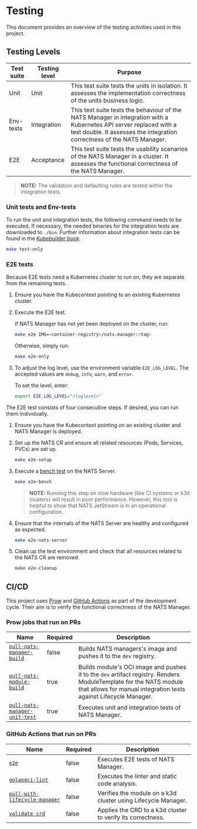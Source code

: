 # Testing

This document provides an overview of the testing activities used in this project.

## Testing Levels

| Test suite | Testing level | Purpose                                                                                                                                                                                    |
|------------|---------------|--------------------------------------------------------------------------------------------------------------------------------------------------------------------------------------------|
| Unit       | Unit          | This test suite tests the units in isolation. It assesses the implementation correctness of the units business logic.                                                                      |
| Env-tests  | Integration   | This test suite tests the behaviour of the NATS Manager in integration with a Kubernetes API server replaced with a test double. It assesses the integration correctness of the NATS Manager. |
| E2E        | Acceptance    | This test suite tests the usability scenarios of the NATS Manager in a cluster. It assesses the functional correctness of the NATS Manager.                                                |

> **NOTE:** The validation and defaulting rules are tested within the integration tests.

### Unit tests and Env-tests

To run the unit and integration tests, the following command needs to be executed. If necessary, the needed binaries for the integration tests are downloaded to `./bin`.
Further information about integration tests can be found in the [Kubebuilder book](https://book.kubebuilder.io/reference/envtest.html).

   ```sh
   make test-only
   ```

### E2E tests

Because E2E tests need a Kubernetes cluster to run on, they are separate from the remaining tests.

1. Ensure you have the Kubecontext pointing to an existing Kubernetes cluster.

2. Execute the E2E test.

   If NATS Manager has not yet been deployed on the cluster, run:

   ```sh
   make e2e IMG=<container-registry>/nats-manager:<tag>
   ```

   Otherwise, simply run:

   ```sh
   make e2e-only
   ```

3. To adjust the log level, use the environment variable `E2E_LOG_LEVEL`.
   The accepted values are `debug`, `info`, `warn`, and `error`.

   To set the level, enter:

   ```sh
   export E2E_LOG_LEVEL="<loglevel>"
   ```

The E2E test consists of four consecutive steps. If desired, you can run them individually.

1. Ensure you have the Kubecontext pointing on an existing cluster and NATS Manager is deployed.

2. Set up the NATS CR and ensure all related resources (Pods, Services, PVCs) are set up.

   ```sh
   make e2e-setup
   ```

3. Execute a [bench test](https://docs.nats.io/using-nats/nats-tools/nats_cli/natsbench) on the NATS Server.

   ```sh
   make e2e-bench
   ```

   > **NOTE:** Running this step on slow hardware (like CI systems or k3d clusters) will result in poor performance.
   > However, this tool is helpful to show that NATS JetStream is in an operational configuration.

4. Ensure that the internals of the NATS Server are healthy and configured as expected.

   ```sh
   make e2e-nats-server
   ```

5. Clean up the test environment and check that all resources related to the NATS CR are removed.

   ```sh
   make e2e-cleanup
   ```


## CI/CD

This project uses [Prow](https://docs.prow.k8s.io/docs/) and [GitHub Actions](https://docs.github.com/en/actions) as part of the development cycle.
Their aim is to verify the functional correctness of the NATS Manager.

### Prow jobs that run on PRs

| Name                                                                                                                                       | Required | Description                                                                                                                                                                            |
|--------------------------------------------------------------------------------------------------------------------------------------------|----------|----------------------------------------------------------------------------------------------------------------------------------------------------------------------------------------|
| [`pull-nats-manager-build`](https://github.com/kyma-project/test-infra/blob/main/prow/jobs/nats-manager/nats-manager-generic.yaml#L6)      | false    | Builds NATS managers's image and pushes it to the `dev` registry.                                                                                                                      |
| [`pull-nats-module-build`](https://github.com/kyma-project/test-infra/blob/main/prow/jobs/nats-manager/nats-manager-generic.yaml#L83)      | true     | Builds module's OCI image and pushes it to the `dev` artifact registry. Renders ModuleTemplate for the NATS module that allows for manual integration tests against Lifecycle Manager. |
| [`pull-nats-manager-unit-test`](https://github.com/kyma-project/test-infra/blob/main/prow/jobs/nats-manager/nats-manager-generic.yaml#L53) | true     | Executes unit and integration tests of NATS Manager.                                                                                                                                   |

### GitHub Actions that run on PRs

| Name                                                                                                                                          | Required | Description                                                   |
|-----------------------------------------------------------------------------------------------------------------------------------------------|----------|---------------------------------------------------------------|
| [`e2e`](https://github.com/kyma-project/nats-manager/blob/main/.github/workflows/e2e.yml#L1)                                                  | false    | Executes E2E tests of NATS Manager.                           |
| [`golangci-lint`](https://github.com/kyma-project/nats-manager/blob/main/.github/workflows/lint.yml#L1)                                       | false    | Executes the linter and static code analysis.                 |
| [`pull-with-lifecycle-manager`](https://github.com/kyma-project/nats-manager/blob/main/.github/workflows/pull-with-lifecycle-manager.yaml#L1) | false    | Verifies the module on a k3d cluster using Lifecycle Manager. |
| [`validate crd`](https://github.com/kyma-project/nats-manager/blob/main/.github/workflows/validatecrd.yml#L1)                                 | false    | Applies the CRD to a k3d cluster to verify its correctness.   |
